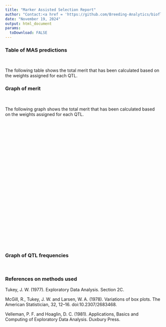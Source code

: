 ```yaml
---
title: "Marker Assisted Selection Report"
author: "Contact:<a href = 'https://github.com/Breeding-Analytics/bioflow' target = '_blank'>Breeding Analytics Team, OneCGIAR</a> breedinganalytics@cgiar.org"
date: "November 19, 2024"  
output: html_document
params:
  toDownload: FALSE
---
```









### Table of MAS predictions
<p>&nbsp;</p>

The following table shows the total merit that has been calculated based on the weights assigned for each QTL.




<!--html_preserve--><div class="datatables html-widget html-widget-output shiny-report-size html-fill-item" id="masApp_1-out7cd8b1aa640b3928" style="width:100%;height:auto;"></div><!--/html_preserve-->

### Graph of merit
<p>&nbsp;</p>

The following graph shows the total merit that has been calculated based on the weights assigned for each QTL.

<!--html_preserve--><div class="plotly html-widget html-widget-output shiny-report-size shiny-report-theme html-fill-item" id="masApp_1-oute31b1afdc72fc2a2" style="width:100%;height:400px;"></div><!--/html_preserve-->

### Graph of QTL frequencies
<p>&nbsp;</p>


### References on methods used

Tukey, J. W. (1977). Exploratory Data Analysis. Section 2C.

McGill, R., Tukey, J. W. and Larsen, W. A. (1978). Variations of box plots. The American Statistician, 32, 12–16. doi:10.2307/2683468.

Velleman, P. F. and Hoaglin, D. C. (1981). Applications, Basics and Computing of Exploratory Data Analysis. Duxbury Press.


<p>&nbsp;</p>





